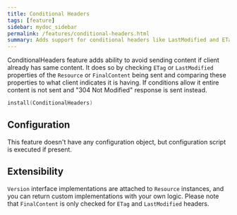 ```yaml
---
title: Conditional Headers
tags: [feature]
sidebar: mydoc_sidebar
permalink: /features/conditional-headers.html
summary: Adds support for conditional headers like LastModified and ETag and issues 304 Not Modified when appropriate
---
```


ConditionalHeaders feature adds ability to avoid sending content if client already has same content. It does so by
checking `ETag` or `LastModified` properties of the `Resource` or `FinalContent` being sent and comparing these 
properties to what client indicates it is having. If conditions allow it entire content is not sent and 
"304 Not Modified" response is sent instead. 

```kotlin
install(ConditionalHeaders)
```

## Configuration

This feature doesn't have any configuration object, but configuration script is executed if present.

## Extensibility

`Version` interface implementations are attached to `Resource` instances, and you can return custom implementations
with your own logic. Please note that `FinalContent` is only checked for `ETag` and `LastModified` headers.
